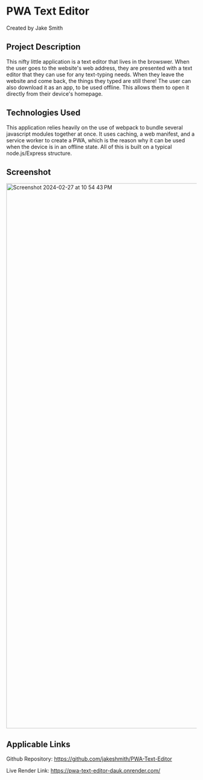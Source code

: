 # PWA Text Editor
Created by Jake Smith

## Project Description
This nifty little application is a text editor that lives in the browswer. When the user goes to the website's web address, they are presented with a text editor that they can use
for any text-typing needs. When they leave the website and come back, the things they typed are still there! The user can also download it as an app, to be used offline. This 
allows them to open it directly from their device's homepage.

## Technologies Used
This application relies heavily on the use of webpack to bundle several javascript modules together at once. It uses caching, a web manifest, and a service worker to create a PWA,
which is the reason why it can be used when the device is in an offline state. All of this is built on a typical node.js/Express structure.

## Screenshot
<img width="1440" alt="Screenshot 2024-02-27 at 10 54 43 PM" src="https://github.com/jakeshmith/PWA-Text-Editor/assets/153260507/2d13921f-102e-44d5-97a2-11b24f304c60">

## Applicable Links
Github Repository:  https://github.com/jakeshmith/PWA-Text-Editor

Live Render Link:  https://pwa-text-editor-dauk.onrender.com/
